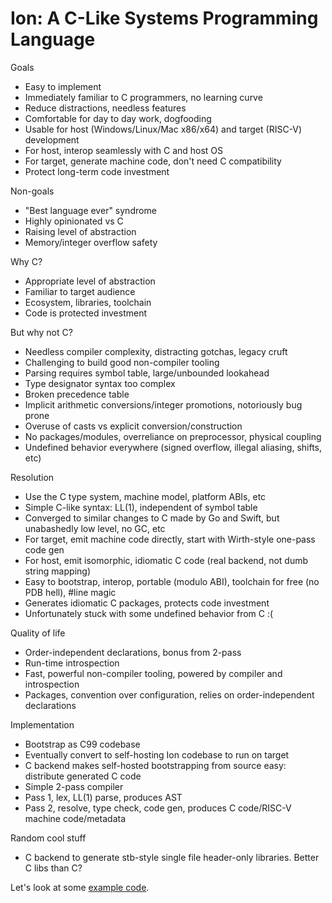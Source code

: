 # Ion: A C-Like Systems Programming Language

Goals
- Easy to implement
- Immediately familiar to C programmers, no learning curve
- Reduce distractions, needless features
- Comfortable for day to day work, dogfooding
- Usable for host (Windows/Linux/Mac x86/x64) and target (RISC-V) development
- For host, interop seamlessly with C and host OS
- For target, generate machine code, don't need C compatibility
- Protect long-term code investment

Non-goals
- "Best language ever" syndrome
- Highly opinionated vs C
- Raising level of abstraction
- Memory/integer overflow safety

Why C?
- Appropriate level of abstraction
- Familiar to target audience
- Ecosystem, libraries, toolchain
- Code is protected investment

But why not C?
- Needless compiler complexity, distracting gotchas, legacy cruft
- Challenging to build good non-compiler tooling
- Parsing requires symbol table, large/unbounded lookahead
- Type designator syntax too complex
- Broken precedence table
- Implicit arithmetic conversions/integer promotions, notoriously bug prone
- Overuse of casts vs explicit conversion/construction
- No packages/modules, overreliance on preprocessor, physical coupling
- Undefined behavior everywhere (signed overflow, illegal aliasing, shifts, etc)

Resolution
- Use the C type system, machine model, platform ABIs, etc
- Simple C-like syntax: LL(1), independent of symbol table
- Converged to similar changes to C made by Go and Swift, but unabashedly low level, no GC, etc
- For target, emit machine code directly, start with Wirth-style one-pass code gen
- For host, emit isomorphic, idiomatic C code (real backend, not dumb string mapping)
- Easy to bootstrap, interop, portable (modulo ABI), toolchain for free (no PDB hell), #line magic
- Generates idiomatic C packages, protects code investment
- Unfortunately stuck with some undefined behavior from C :(

Quality of life
- Order-independent declarations, bonus from 2-pass
- Run-time introspection
- Fast, powerful non-compiler tooling, powered by compiler and introspection
- Packages, convention over configuration, relies on order-independent declarations

Implementation
- Bootstrap as C99 codebase
- Eventually convert to self-hosting Ion codebase to run on target
- C backend makes self-hosted bootstrapping from source easy: distribute generated C code
- Simple 2-pass compiler
- Pass 1, lex, LL(1) parse, produces AST
- Pass 2, resolve, type check, code gen, produces C code/RISC-V machine code/metadata

Random cool stuff
- C backend to generate stb-style single file header-only libraries. Better C libs than C?

Let's look at some [example code](example.ion).
